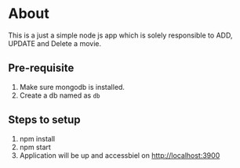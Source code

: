 # About

This is a just a simple node js app which is solely responsible to ADD, UPDATE and Delete a movie.

## Pre-requisite

1. Make sure mongodb is installed.
2. Create a db named as `db`

## Steps to setup

1. npm install
2. npm start
3. Application will be up and accessbiel on <http://localhost:3900>


